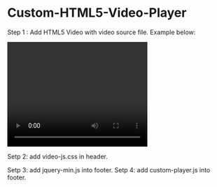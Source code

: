 # Custom-HTML5-Video-Player
Step 1 : Add HTML5 Video with video source file. Example below:
 
 <video id="my-video" class="video-js" width="320" height="240" controls  data-setup="{}">
 
    <source src="yourvideopath" type="video/mp4">
  
</video> 

Setp 2: add video-js.css in header.

Setp 3: add jquery-min.js into footer.
Setp 4: add custom-player.js into footer.
